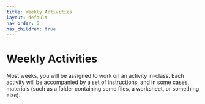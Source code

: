 ```yaml
---
title: Weekly Activities
layout: default
nav_order: 5
has_children: true
---
```


# Weekly Activities

<p>Most weeks, you will be assigned to work on an activity in-class. Each activity will be accompanied by a set of instructions, and in some cases, materials (such as a folder containing some files, a worksheet, or something else).</p>